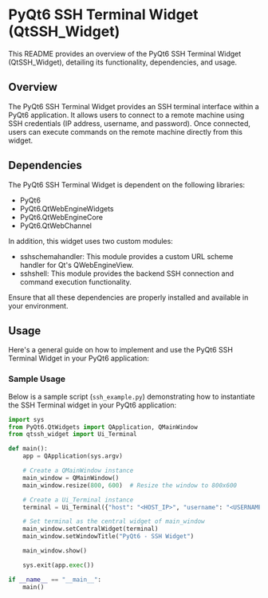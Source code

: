 # PyQt6 SSH Terminal Widget (QtSSH_Widget)

This README provides an overview of the PyQt6 SSH Terminal Widget (QtSSH_Widget), detailing its functionality, dependencies, and usage.

## Overview

The PyQt6 SSH Terminal Widget provides an SSH terminal interface within a PyQt6 application. It allows users to connect to a remote machine using SSH credentials (IP address, username, and password). Once connected, users can execute commands on the remote machine directly from this widget.

## Dependencies

The PyQt6 SSH Terminal Widget is dependent on the following libraries:

- PyQt6
- PyQt6.QtWebEngineWidgets
- PyQt6.QtWebEngineCore
- PyQt6.QtWebChannel

In addition, this widget uses two custom modules:

- sshschemahandler: This module provides a custom URL scheme handler for Qt's QWebEngineView.
- sshshell: This module provides the backend SSH connection and command execution functionality.

Ensure that all these dependencies are properly installed and available in your environment.

## Usage

Here's a general guide on how to implement and use the PyQt6 SSH Terminal Widget in your PyQt6 application:

### Sample Usage

Below is a sample script (`ssh_example.py`) demonstrating how to instantiate the SSH Terminal widget in your PyQt6 application:

```python
import sys
from PyQt6.QtWidgets import QApplication, QMainWindow
from qtssh_widget import Ui_Terminal

def main():
    app = QApplication(sys.argv)

    # Create a QMainWindow instance
    main_window = QMainWindow()
    main_window.resize(800, 600)  # Resize the window to 800x600

    # Create a Ui_Terminal instance
    terminal = Ui_Terminal({"host": "<HOST_IP>", "username": "<USERNAME>", "password": "<PASSWORD>"}, main_window)

    # Set terminal as the central widget of main_window
    main_window.setCentralWidget(terminal)
    main_window.setWindowTitle("PyQt6 - SSH Widget")

    main_window.show()

    sys.exit(app.exec())

if __name__ == "__main__":
    main()
